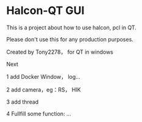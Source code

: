Halcon-QT GUI 
===========

This is a project about how to use halcon, pcl in QT. 

Please don't use this for any production purposes.

Created by Tony2278， for QT in windows




Next

1 add Docker Window， log...

2 add camera，eg：RS， HIK

3 add thread

4 Fullfill some function: ... 